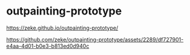 # outpainting-prototype
 
https://zeke.github.io/outpainting-prototype/

https://github.com/zeke/outpainting-prototype/assets/2289/df727901-e4aa-4d01-b0e3-b813ed0d940c


